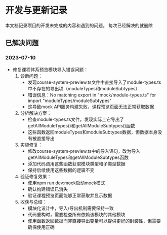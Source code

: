 # 开发与更新记录

本文档记录项目的开发未完成的内容和遇到的问题。
每次已经解决的就删除

## 已解决问题



### 2023-07-10
- 修复课程体系预览模块导入错误问题：
  1. 诊断问题：
     - 发现course-system-preview.ts文件中直接导入了module-types.ts中不存在的导出项（moduleTypes和moduleSubtypes）
     - 错误信息：No matching export in "mock/module-types.ts" for import "moduleTypes/moduleSubtypes"
     - 这导致mock API服务构建失败，课程预览页面无法正常获取数据
  2. 分析解决方案：
     - 检查module-types.ts文件，发现实际上它导出了getAllModuleTypes()和getAllModuleSubtypes()函数
     - 这些函数返回moduleTypes和moduleSubtypes数据，但数据本身没有被直接导出
  3. 实施修复：
     - 修改course-system-preview.ts中的导入语句，改为导入getAllModuleTypes和getAllModuleSubtypes函数
     - 添加代码调用这些函数获取模块类型和子类型数据
     - 保持后续使用这些数据的逻辑不变
  4. 验证修复效果：
     - 使用npm run dev:mock启动mock模式
     - 确认构建错误已消失
     - 验证课程预览页面能够正常获取并显示数据
  5. 收获与总结：
     - 模块化设计中，导入/导出机制需要保持一致
     - 代码重构时，需要检查所有依赖该模块的其他模块
     - 使用函数返回数据而非直接导出变量可以提供更好的封装性，但需要确保使用正确